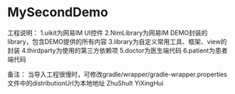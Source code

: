 # MySecondDemo
工程说明：
1.uikit为网易IM UI控件
2.NimLibrary为网易IM DEMO封装的library，包含DEMO提供的所有内容
3.library为自定义常用工具、框架、view的封装
4.thirdparty为使用的第三方依赖项
5.doctor为医生端代码
6.patient为患者端代码

备注：
当导入工程很慢时，可修改gradle/wrapper/gradle-wrapper.properties文件中的distributionUrl为本地地址
ZhuShuIt YiXingHui
